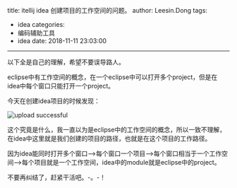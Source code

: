 title: itellij idea 创建项目的工作空间的问题。
author: Leesin.Dong
tags:
  - idea
categories:
  - 编码辅助工具
  - idea
date: 2018-11-11 23:03:00
---
以下全是自己的理解，希望不要误导路人。

eclipse中有工作空间的概念，在一个eclipse中可以打开多个project，但是在idea中每个窗口只能打开一个project。

今天在创建idea项目的时候发现：


![upload successful](/images/my_blog_194.png)

这个究竟是什么，我一直以为是eclipse中的工作空间的概念，所以一致不理解，在idea中这里就是我们创建的项目的路径，也就是在这个项目的工作路径。

因为idea能同时打开多个窗口——>每个窗口一个项目——>每个窗口相当于一个工作空间——>每个项目就是一个工作空间，idea中的module就是eclipse中的project。

不要再纠结了，赶紧干活吧。-。-！
